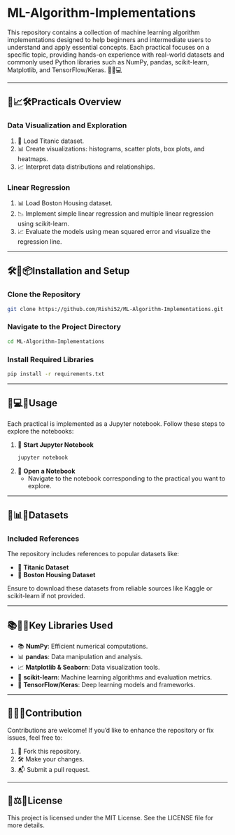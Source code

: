 # ML-Algorithm-Implementations

This repository contains a collection of machine learning algorithm implementations designed to help beginners and intermediate users to understand and apply essential concepts. Each practical focuses on a specific topic, providing hands-on experience with real-world datasets and commonly used Python libraries such as NumPy, pandas, scikit-learn, Matplotlib, and TensorFlow/Keras. 🎯📘💻

---

## 🎨📈🛠️Practicals Overview

### Data Visualization and Exploration

1. 📂 Load Titanic dataset.
2. 📊 Create visualizations: histograms, scatter plots, box plots, and heatmaps.
3. 📈 Interpret data distributions and relationships. 

### Linear Regression

1. 📊 Load Boston Housing dataset.
2. 📉 Implement simple linear regression and multiple linear regression using scikit-learn.
3. 📈 Evaluate the models using mean squared error and visualize the regression line.

---

## 🛠️🔧📦Installation and Setup

### Clone the Repository

```bash
git clone https://github.com/Rishi52/ML-Algorithm-Implementations.git
```

### Navigate to the Project Directory

```bash
cd ML-Algorithm-Implementations
```

### Install Required Libraries

```bash
pip install -r requirements.txt
```

---

## 📔💻📌Usage

Each practical is implemented as a Jupyter notebook. Follow these steps to explore the notebooks:

1. 📖 **Start Jupyter Notebook**
   ```bash
   jupyter notebook
   ```
2. 📘 **Open a Notebook**
   - Navigate to the notebook corresponding to the practical you want to explore. 

---

## 📂📊📁Datasets

### Included References

The repository includes references to popular datasets like:

- 📂 **Titanic Dataset**
- 📂 **Boston Housing Dataset**

Ensure to download these datasets from reliable sources like Kaggle or scikit-learn if not provided.

---

## 📚🔧🧰Key Libraries Used

- 📚 **NumPy**: Efficient numerical computations.
- 📊 **pandas**: Data manipulation and analysis.
- 📈 **Matplotlib & Seaborn**: Data visualization tools.
- 🤖 **scikit-learn**: Machine learning algorithms and evaluation metrics.
- 🧠 **TensorFlow/Keras**: Deep learning models and frameworks. 

---

## 🤝✨📜Contribution

Contributions are welcome! If you’d like to enhance the repository or fix issues, feel free to:

1. 🌟 Fork this repository.
2. 🛠️ Make your changes.
3. 📬 Submit a pull request.

---

## 📜⚖️📄License

This project is licensed under the MIT License. See the LICENSE file for more details. 

